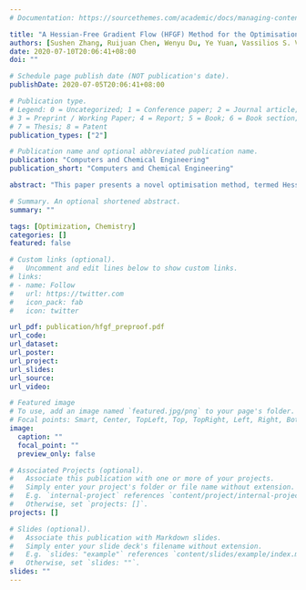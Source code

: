 ```yaml
---
# Documentation: https://sourcethemes.com/academic/docs/managing-content/

title: "A Hessian-Free Gradient Flow (HFGF) Method for the Optimisation of Deep Learning Neural Networks"
authors: [Sushen Zhang, Ruijuan Chen, Wenyu Du, Ye Yuan, Vassilios S. Vassiliadis]
date: 2020-07-10T20:06:41+08:00
doi: ""

# Schedule page publish date (NOT publication's date).
publishDate: 2020-07-05T20:06:41+08:00

# Publication type.
# Legend: 0 = Uncategorized; 1 = Conference paper; 2 = Journal article;
# 3 = Preprint / Working Paper; 4 = Report; 5 = Book; 6 = Book section;
# 7 = Thesis; 8 = Patent
publication_types: ["2"]

# Publication name and optional abbreviated publication name.
publication: "Computers and Chemical Engineering"
publication_short: "Computers and Chemical Engineering"

abstract: "This paper presents a novel optimisation method, termed Hessian-free Gradient Flow, for the optimisation of deep neural networks. The algorithm entails the design characteristics of the Truncated Newton, Conjugate Gradient and Gradient Flow method. It employs a finite difference approximation scheme to make the algorithm Hessian-free and makes use of Armijo conditions to determine the descent condition. The method is first tested on standard testing functions with a high optimisation model dimensionality. Performance on the testing functions has demonstrated the potential of the algorithm to be applied to large-scale optimisation problems. The algorithm is then tested on classification and regression tasks using real-world datasets. Comparable performance to conventional optimisers has been obtained in both cases."

# Summary. An optional shortened abstract.
summary: ""

tags: [Optimization, Chemistry]
categories: []
featured: false

# Custom links (optional).
#   Uncomment and edit lines below to show custom links.
# links:
# - name: Follow
#   url: https://twitter.com
#   icon_pack: fab
#   icon: twitter

url_pdf: publication/hfgf_preproof.pdf
url_code:
url_dataset:
url_poster:
url_project:
url_slides:
url_source:
url_video:

# Featured image
# To use, add an image named `featured.jpg/png` to your page's folder. 
# Focal points: Smart, Center, TopLeft, Top, TopRight, Left, Right, BottomLeft, Bottom, BottomRight.
image:
  caption: ""
  focal_point: ""
  preview_only: false

# Associated Projects (optional).
#   Associate this publication with one or more of your projects.
#   Simply enter your project's folder or file name without extension.
#   E.g. `internal-project` references `content/project/internal-project/index.md`.
#   Otherwise, set `projects: []`.
projects: []

# Slides (optional).
#   Associate this publication with Markdown slides.
#   Simply enter your slide deck's filename without extension.
#   E.g. `slides: "example"` references `content/slides/example/index.md`.
#   Otherwise, set `slides: ""`.
slides: ""
---
```

